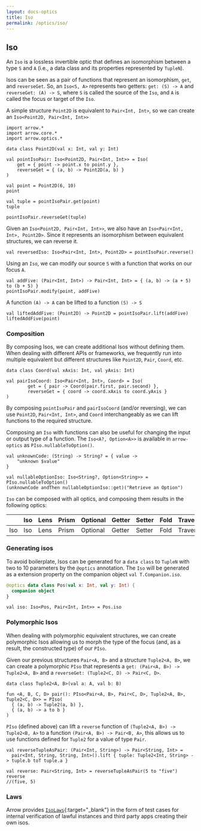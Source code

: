 ```yaml
---
layout: docs-optics
title: Iso
permalink: /optics/iso/
---
```


## Iso


An `Iso` is a lossless invertible optic that defines an isomorphism between a type `S` and `A` (i.e., a data class and its properties represented by `TupleN`).

Isos can be seen as a pair of functions that represent an isomorphism, `get`, and `reverseGet`. So, an `Iso<S, A>` represents two getters: `get: (S) -> A` and `reverseGet: (A) -> S`, where `S` is called the source of the `Iso`, and `A` is called the focus or target of the `Iso`.

A simple structure `Point2D` is equivalent to `Pair<Int, Int>`, so we can create an `Iso<Point2D, Pair<Int, Int>>`

```kotlin:ank
import arrow.*
import arrow.core.*
import arrow.optics.*

data class Point2D(val x: Int, val y: Int)

val pointIsoPair: Iso<Point2D, Pair<Int, Int>> = Iso(
    get = { point -> point.x to point.y },
    reverseGet = { (a, b) -> Point2D(a, b) }
)

val point = Point2D(6, 10)
point
```
```kotlin:ank
val tuple = pointIsoPair.get(point)
tuple
```
```kotlin:ank
pointIsoPair.reverseGet(tuple)
```

Given an `Iso<Point2D, Pair<Int, Int>>`, we also have an `Iso<Pair<Int, Int>, Point2D>`. Since it represents an isomorphism between equivalent structures, we can reverse it.

```kotlin:ank:silent
val reversedIso: Iso<Pair<Int, Int>, Point2D> = pointIsoPair.reverse()
```

Using an `Iso`, we can modify our source `S` with a function that works on our focus `A`.

```kotlin:ank
val addFive: (Pair<Int, Int>) -> Pair<Int, Int> = { (a, b) -> (a + 5) to (b + 5) }
pointIsoPair.modify(point, addFive)
```

A function `(A) -> A` can be lifted to a function `(S) -> S`

```kotlin:ank
val liftedAddFive: (Point2D) -> Point2D = pointIsoPair.lift(addFive)
liftedAddFive(point)
```

### Composition

By composing Isos, we can create additional Isos without defining them. When dealing with different APIs or frameworks, we frequently run into multiple equivalent but different structures like `Point2D`, `Pair`, `Coord`, etc.

```kotlin:ank
data class Coord(val xAxis: Int, val yAxis: Int)

val pairIsoCoord: Iso<Pair<Int, Int>, Coord> = Iso(
        get = { pair -> Coord(pair.first, pair.second) },
        reverseGet = { coord -> coord.xAxis to coord.yAxis }
)
```

By composing `pointIsoPair` and `pairIsoCoord` (and/or reversing), we can use `Point2D`, `Pair<Int, Int>`, and `Coord` interchangeably as we can lift functions to the required structure.

Composing an `Iso` with functions can also be useful for changing the input or output type of a function. The `Iso<A?, Option<A>>` is available in `arrow-optics` as `PIso.nullableToOption()`.

```kotlin:ank
val unknownCode: (String) -> String? = { value ->
    "unknown $value"
}

val nullableOptionIso: Iso<String?, Option<String>> = PIso.nullableToOption()
(unknownCode andThen nullableOptionIso::get)("Retrieve an Option")
```

`Iso` can be composed with all optics, and composing them results in the following optics:

|   | Iso | Lens | Prism |Optional | Getter | Setter | Fold | Traversal |
| --- | --- | --- | --- |--- | --- | --- | --- | --- |
| Iso | Iso | Lens | Prism | Optional | Getter | Setter | Fold | Traversal |

### Generating isos

To avoid boilerplate, Isos can be generated for a `data class` to `TupleN` with two to 10 parameters by the `@optics` annotation.
The `Iso` will be generated as a extension property on the companion object `val T.Companion.iso`.

```kotlin
@optics data class Pos(val x: Int, val y: Int) {
  companion object
}
```
```kotlin:ank:silent
val iso: Iso<Pos, Pair<Int, Int>> = Pos.iso
```

### Polymorphic Isos
When dealing with polymorphic equivalent structures, we can create polymorphic Isos allowing us to morph the type of the focus (and, as a result, the constructed type) of our `PIso`.

Given our previous structures `Pair<A, B>` and a structure `Tuple2<A, B>`, we can create a polymorphic `PIso` that represents a `get: (Pair<A, B>) -> Tuple2<A, B>` and a `reverseGet: (Tuple2<C, D) -> Pair<C, D>`.

```kotlin:ank
data class Tuple2<A, B>(val a: A, val b: B)

fun <A, B, C, D> pair(): PIso<Pair<A, B>, Pair<C, D>, Tuple2<A, B>, Tuple2<C, D>> = PIso(
  { (a, b) -> Tuple2(a, b) },
  { (a, b) -> a to b }
)
```

`PIso` (defined above) can lift a `reverse` function of `(Tuple2<A, B>) -> Tuple2<B, A>` to a function `(Pair<A, B>) -> Pair<B, A>`,
this allows us to use functions defined for `Tuple2` for a value of type `Pair`.

```kotlin:ank
val reverseTupleAsPair: (Pair<Int, String>) -> Pair<String, Int> =
  pair<Int, String, String, Int>().lift { tuple: Tuple2<Int, String> -> tuple.b toT tuple.a }

val reverse: Pair<String, Int> = reverseTupleAsPair(5 to "five")
reverse
//(five, 5)
```

### Laws

Arrow provides [`IsoLaws`][iso_laws_source]{:target="_blank"} in the form of test cases for internal verification of lawful instances and third party apps creating their own isos.

[iso_laws_source]: https://github.com/arrow-kt/arrow/blob/master/modules/core/arrow-test/src/main/kotlin/arrow/test/laws/IsoLaws.kt
